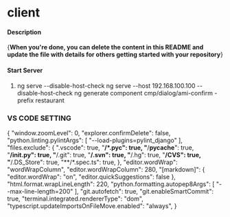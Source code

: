 # client

#### Description
{**When you're done, you can delete the content in this README and update the file with details for others getting started with your repository**}


#### Start Server

1. ng serve --disable-host-check
ng serve --host 192.168.100.100  --disable-host-check
 ng generate component cmp/dialog/ami-confirm -prefix restaurant


 ### VS CODE SETTING
 {
    "window.zoomLevel": 0,
    "explorer.confirmDelete": false,
    "python.linting.pylintArgs": [
        "--load-plugins=pylint_django"
    ],
    "files.exclude": {
        ".vscode": true,
        "**/*.pyc": true,
        "**/__pycache__": true,
        "**/__init__.py": true,
        "**/.git": true,
        "**/.svn": true,
        "**/.hg": true,
        "**/CVS": true,
        "**/.DS_Store": true,
        "**/*.spec.ts": true,
    },
    "editor.wordWrap": "wordWrapColumn",
    "editor.wordWrapColumn": 280,
    "[markdown]": {
        "editor.wordWrap": "on",
        "editor.quickSuggestions": false
    },
    "html.format.wrapLineLength": 220,
    "python.formatting.autopep8Args": [
        "--max-line-length=200"
    ],
    "git.autofetch": true,
    "git.enableSmartCommit": true,
    "terminal.integrated.rendererType": "dom",
    "typescript.updateImportsOnFileMove.enabled": "always",
}